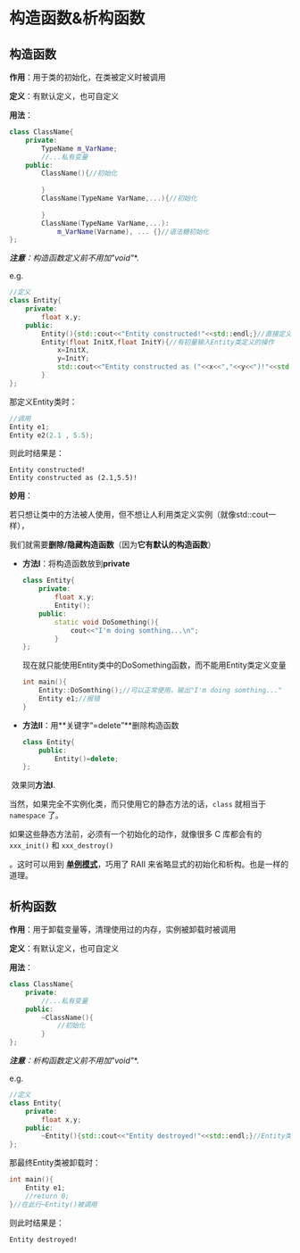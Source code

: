# 构造函数&析构函数



## 构造函数

**作用**：用于类的初始化，在类被定义时被调用

**定义**：有默认定义，也可自定义

**用法**：

```cpp
class ClassName{
	private:
    	TypeName m_VarName;
    	//...私有变量
    public:
		ClassName(){//初始化
			
        }
    	ClassName(TypeName VarName,...){//初始化
         
        }
    	ClassName(TypeName VarName,...):
    		m_VarName(Varname), ... {}//语法糖初始化
};
```

***注意**：构造函数定义前**不用加"void"**.

e.g.

```cpp
//定义
class Entity{
    private:
        float x,y;
    public:
        Entity(){std::cout<<"Entity constructed!"<<std::endl;}//直接定义Entity类的操作
        Entity(float InitX,float InitY){//有初量输入Entity类定义的操作
            x=InitX,
            y=InitY;
            std::cout<<"Entity constructed as ("<<x<<","<<y<<")!"<<std::endl;
        }
};
```

那定义Entity类时：

```cpp
//调用
Entity e1;
Entity e2(2.1 , 5.5);
```

则此时结果是：

```
Entity constructed!
Entity constructed as (2.1,5.5)!
```



**妙用**：

若只想让类中的方法被人使用，但不想让人利用类定义实例（就像std::cout一样），

我们就需要**删除/隐藏构造函数**（因为**它有默认的构造函数**）

+ **方法I**：将构造函数放到**private**

    ```cpp
    class Entity{
        private:
            float x,y;
            Entity();
        public:
            static void DoSomething(){
                cout<<"I'm doing somthing...\n";
            }
    };
    ```
    
    现在就只能使用Entity类中的DoSomething函数，而不能用Entity类定义变量
    
    ```cpp
    int main(){
        Entity::DoSomthing();//可以正常使用，输出"I'm doing somthing..."
        Entity e1;//报错
    }
    ```
    
+ **方法II**：用**关键字“=delete”**删除构造函数
  
  ```cpp
  class Entity{
      public:
          Entity()=delete;
  };
  

​		效果同**方法I**.

当然，如果完全不实例化类，而只使用它的静态方法的话，`class` 就相当于 `namespace` 了。

如果这些静态方法前，必须有一个初始化的动作，就像很多 C 库都会有的 `xxx_init()` 和 `xxx_destroy()`

。这时可以用到 [**单例模式**](单例模式.md)，巧用了 RAII 来省略显式的初始化和析构。也是一样的道理。



## 析构函数

**作用**：用于卸载变量等，清理使用过的内存，实例被卸载时被调用

**定义**：有默认定义，也可自定义

**用法**：

```cpp
class ClassName{
	private:
    	//...私有变量
    public:
		~ClassName(){
			//初始化
        }
};
```

***注意**：析构函数定义前**不用加"void"**.

e.g.

```cpp
//定义
class Entity{
    private:
        float x,y;
    public:
        ~Entity(){std::cout<<"Entity destroyed!"<<std::endl;}//Entity类实例被卸载时的操作
};
```

那最终Entity类被卸载时：

```cpp
int main(){
    Entity e1;
	//return 0;
}//在此行~Entity()被调用
```

则此时结果是：

```
Entity destroyed!
```
